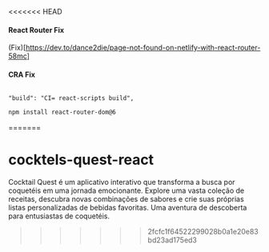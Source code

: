 <<<<<<< HEAD
#### React Router Fix

(Fix)[https://dev.to/dance2die/page-not-found-on-netlify-with-react-router-58mc]

#### CRA Fix

```

"build": "CI= react-scripts build",

```

```sh
npm install react-router-dom@6
```
=======
# cocktels-quest-react
Cocktail Quest é um aplicativo interativo que transforma a busca por coquetéis em uma jornada emocionante. Explore uma vasta coleção de receitas, descubra novas combinações de sabores e crie suas próprias listas personalizadas de bebidas favoritas. Uma aventura de descoberta para entusiastas de coquetéis.
>>>>>>> 2fcfc1f64522299028b0a1e20e83bd23ad175ed3
